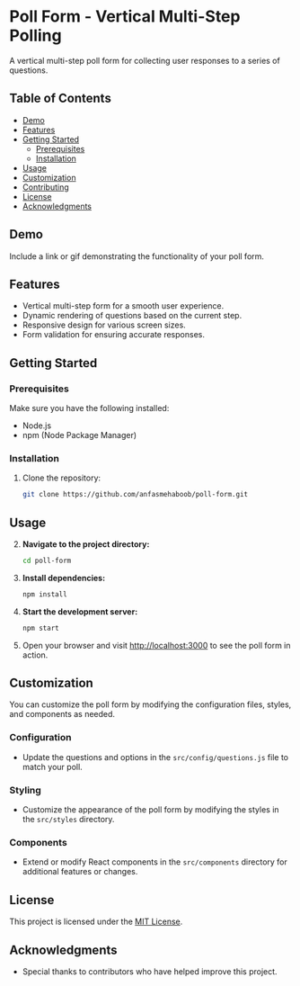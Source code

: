 # Poll Form - Vertical Multi-Step Polling

A vertical multi-step poll form for collecting user responses to a series of questions.

## Table of Contents

- [Demo](#demo)
- [Features](#features)
- [Getting Started](#getting-started)
  - [Prerequisites](#prerequisites)
  - [Installation](#installation)
- [Usage](#usage)
- [Customization](#customization)
- [Contributing](#contributing)
- [License](#license)
- [Acknowledgments](#acknowledgments)

## Demo

Include a link or gif demonstrating the functionality of your poll form.

## Features

- Vertical multi-step form for a smooth user experience.
- Dynamic rendering of questions based on the current step.
- Responsive design for various screen sizes.
- Form validation for ensuring accurate responses.

## Getting Started

### Prerequisites

Make sure you have the following installed:

- Node.js
- npm (Node Package Manager)

### Installation

1. Clone the repository:

   ```bash
   git clone https://github.com/anfasmehaboob/poll-form.git

## Usage

2. **Navigate to the project directory:**

    ```bash
    cd poll-form
    ```

3. **Install dependencies:**

    ```bash
    npm install
    ```

4. **Start the development server:**

    ```bash
    npm start
    ```

5. Open your browser and visit [http://localhost:3000](http://localhost:3000) to see the poll form in action.

## Customization

You can customize the poll form by modifying the configuration files, styles, and components as needed.

### Configuration

- Update the questions and options in the `src/config/questions.js` file to match your poll.

### Styling

- Customize the appearance of the poll form by modifying the styles in the `src/styles` directory.

### Components

- Extend or modify React components in the `src/components` directory for additional features or changes.



## License

This project is licensed under the [MIT License](LICENSE).

## Acknowledgments

- Special thanks to contributors who have helped improve this project.

